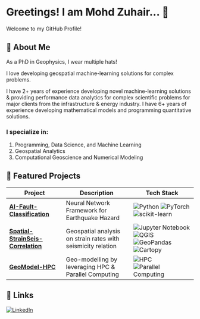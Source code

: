 # Greetings! I am Mohd Zuhair... 👋

Welcome to my GitHub Profile!

## 🚀 About Me

As a PhD in Geophysics, I wear multiple hats!

I love developing geospatial machine-learning solutions for complex problems.

I have 2+ years of experience developing novel machine-learning solutions & providing performance data analytics for complex scientific problems for major clients from the infrastructure & energy industry. I have 6+ years of experience developing mathematical models and programming quantitative solutions.

### I specialize in:
1. Programming, Data Science, and Machine Learning
2. Geospatial Analytics
3. Computational Geoscience and Numerical Modeling

## 🔧 Featured Projects

| Project | Description | Tech Stack |
|---------|-------------|------------|
| [**AI-Fault-Classification**](https://github.com/ZuhairQuakes/AI-Fault-Classification) | Neural Network Framework for Earthquake Hazard | ![Python](https://img.shields.io/badge/-Python-blue?logo=python&logoColor=white) ![PyTorch](https://img.shields.io/badge/-PyTorch-red?logo=pytorch&logoColor=white) ![scikit-learn](https://img.shields.io/badge/-scikit--learn-F7931E?logo=scikit-learn&logoColor=white)
| [**Spatial-StrainSeis-Correlation**](https://github.com/ZuhairQuakes/Spatial-StrainSeis-Correlation) | Geospatial analysis on strain rates with seismicity relation | ![Jupyter Notebook](https://img.shields.io/badge/-Jupyter%20Notebook-orange?logo=jupyter&logoColor=white) ![QGIS](https://img.shields.io/badge/-QGIS-green?logo=qgis&logoColor=white) ![GeoPandas](https://img.shields.io/badge/-GeoPandas-green?logo=geopandas&logoColor=white) ![Cartopy](https://img.shields.io/badge/-Cartopy-brightgreen?logo=Cartopy&logoColor=white)
| [**GeoModel-HPC**](https://github.com/ZuhairQuakes/GeoModel-HPC) | Geo-modelling by leveraging HPC & Parallel Computing | ![HPC](https://img.shields.io/badge/-HPC-blueviolet?logo=supermicro&logoColor=white) ![Parallel Computing](https://img.shields.io/badge/-Parallel%20Computing-darkorange?logo=nvidia&logoColor=white)

## 🔗 Links

[![LinkedIn](https://img.shields.io/badge/LinkedIn-Connect-blue)](https://www.linkedin.com/in/zuhairism/)
